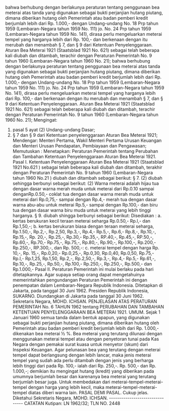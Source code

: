  bahwa berhubung dengan berlakunya peraturan tentang penggunaan bea meterai atas tanda yang digunakan sebagai bukti perjanjian hutang piutang, dimana diberikan hutang oleh Pemerintah atau badan pemberi kredit berjumlah lebih dari Rp. 1.000,- dengan Undang-undang No. 18 Prp tahun 1959 (Lembaran-Negara tahun 1959 No. 111) jo. No. 24 Prp tahun 1959 (Lembaran-Negara tahun 1959 No. 141), dirasa perlu mengeluarkan meterai tempel yang harganya lebih dari Rp. 100,- dan berkenaan dengan itu merubah dan menambah § 7, dan § 9 dari Ketentuan Penyelenggaraan. Aturan Bea Meterai 1921 (Staatsblad 1921 No. 621) sebagai telah beberapa kali diubah dan ditambah, terachir dengan Peraturan Pemerintah No. 9 tahun 1960 (Lembaran-Negara tahun 1960 No. 21); bahwa berhubung dengan berlakunya peraturan tentang penggunaan bea meterai atas tanda yang digunakan sebagai bukti perjanjian hutang piutang, dimana diberikan hutang oleh Pemerintah atau badan pemberi kredit berjumlah lebih dari Rp. 1.000,- dengan Undang-undang No. 18 Prp tahun 1959 (Lembaran-Negara tahun 1959 No. 111) jo. No. 24 Prp tahun 1959 (Lembaran-Negara tahun 1959 No. 141), dirasa perlu mengeluarkan meterai tempel yang harganya lebih dari Rp. 100,- dan berkenaan dengan itu merubah dan menambah § 7, dan § 9 dari Ketentuan Penyelenggaraan. Aturan Bea Meterai 1921 (Staatsblad 1921 No. 621) sebagai telah beberapa kali diubah dan ditambah, terachir dengan Peraturan Pemerintah No. 9 tahun 1960 (Lembaran-Negara tahun 1960 No. 21);
Mengingat:

1. pasal 5 ayat (2) Undang-undang Dasar;
2. § 7 dan § 9 dari Ketentuan penyelenggaraan Aturan Bea Meterai 1921; Mendengar: Menteri Pertama, Wakil Menteri Pertama Urusan Keuangan dan Menteri Urusan Pendapatan, Pembiayaan dan Pengawasan; Memutuskan : Menetapkan: Peraturan Pemerintah tentang Perubahan dan Tambahan Ketentuan Penyelenggaraan Aturan Bea Meterai 1921. Pasal I. Ketentuan Penyelenggaraan Aturan Bea Meterai 1921 (Staatsblad 1921 No.621 ) sebagai telah beberapa kali diubah dan ditambah, terakhir dengan Peraturan Pemerintah No. 9 tahun 1960 (Lembaran-Negara tahun 1960 No.21 ) diubah dan ditambah sebagai berikut: § 7. (2) diubah sehingga berbunyi sebagai berikut:
(2) Warna meterai adalah hijau tua dengan dasar warna merah muda untuk meterai dari Rp.0.10 sampai denganRp.0.50,- coklat tua dengan dasar warna merah muda untuk meterai dari Rp.0,75,- sampai dengan Rp.4,- merah tua dengan dasar warna abu-abu untuk meterai Rp.5,- sampai dengan Rp.100,- dan biru tua dengan dasar warna biru muda untuk meterai yang lebih tinggi harganya. § 9. diubah shingga berbunyi sebagai berikut: Disediakan :
a. kertas berukuran kecil teraan meterai seharga Rp.0.50,- Rp.l,- dan Rp.1,50,-;
b. kertas berukuran biasa dengan teraan meterai seharga, Rp.1.50,-, Rp.2,-, Rp.2,50, Rp.3,-, Rp.4,- Rp.5,-, Rp.6,- Rp.8,-, Rp.10,-, Rp.15,-, Rp. 20,-, Rp.25,-, Rp.30,- Rp.35,-, RP.40,-, Rp.45,-, RP.50,-, Rp.60,-, Rp.70,- Rp.75,-, Rp.75,-, Rp.80,-, Rp.90,-, Rp.100,-, Rp.200,- Rp.250,-, RP.300,-, dan Rp. 500,-:
c. meterai tempel dengan harga Rp. 10,-, Rp. 15,-, Rp.0,20,- Rp.0,25,-, Rp.0,30, Rp.0,40, Rp.0,50, Rp.75,- Rp.l,- Rp.1,25, Rp.1,50, Rp.2,-, Rp.2,50,-, Rp.3,-, Rp.4,- Rp.5,- Rp.61,-, Rp.10,-, Rp.25,-, Rp.50,-, Rp.100,- Rp.250,-, Rp.250,-, Rp.500,- dan Rp.1.000,- Pasal II. Peraturan Pemerintah ini mulai berlaku pada hari ditetapkannya. Agar supaya setiap orang dapat mengetahuinya memerintahkan pengundangan Peraturan Pemerintah ini dengan penempatan dalam Lembaran-Negara Republik Indonesia. Ditetapkan di Jakarta, pada tanggal 30 Juni 1962. Presiden Republik Indonesia, SUKARNO. Diundangkan di Jakarta pada tanggal 30 Juni 1962. Sekretaris Negara, MOHD. ICHSAN. PENJELASAN ATAS PERATURAN PEMERINTAH No. 6 TAHUN 1962 tentang PERUBAHAN DAN TAMBAHAN KETENTUAN PENYELENGGARAAN BEA METERAI 1921. UMUM. Sejak 1 Januari 1960 semua tanda dalam bentuk apapun, yang digunakan sebagai bukti perjanjian hutang piutang, dimana diberikan hutang oleh Pemerintah atau badan pemberi kredit berjumlah lebih dari Rp. 1.000,- dikenakan bea meterai ½ %. Bea meterai yang terutang dilunasi dengan menggunakan meterai tempel atau dengan penyetoran tunai pada Kas Negara dengan pemakai surat kuasa untuk menyetor (skum) dari Inspeksi Keuangan. Agar pelunasan bea yang terutang dengan meterai tempel dapat berlangsung dengan lebih lancar, maka jenis meterai tempel yang sudah ada perlu ditambah dengan jenis yang berharga lebih tinggi dari pada Rp. 100,- ialah dari Rp. 250,-. Rp. 500,- dan Rp. 1.000,-; demikian itu mengingat hutang (kredit) yang diberikan pada umumnya berjumlah besar dan karenanya bea meterai yang terutang berjumlah besar juga. Untuk membedakan dari meterai-tempel-meterai-tempel dengan harga yang lebih kecil, maka meterai-tempel-meterai-tempel diatas diberi warna lain. PASAL DEMI PASAL. Cukup jelas. Diketahui Sekretaris Negara, MOHD. ICHSAN. -------------------------------- CATATAN Kutipan: LN 1962/32; TLN NO. 2448